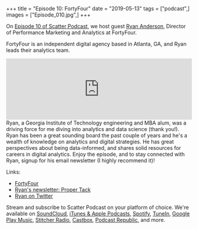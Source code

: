 +++
title = "Episode 10: FortyFour"
date = "2019-05-13"
tags = ["podcast",]
images = ["Episode_010.jpg",]
+++

On [Episode 10 of Scatter Podcast](https://soundcloud.com/scatterpodcast/episode-010), we host guest [Ryan Anderson](https://www.linkedin.com/in/theryananderson/), Director of Performance Marketing and Analytics at FortyFour.
<!--more-->
FortyFour is an independent digital agency based in Atlanta, GA, and Ryan leads their analytics team.

<iframe width="100%" height="166" scrolling="no" frameborder="no" allow="autoplay" src="https://w.soundcloud.com/player/?url=https%3A//api.soundcloud.com/tracks/619813683&color=%23941d5a&auto_play=false&hide_related=true&show_comments=false&show_user=true&show_reposts=false&show_teaser=false"></iframe>
Ryan, a Georgia Institute of Technology engineering and MBA alum, was a driving force for me diving into analytics and data science (thank you!). Ryan has been a great sounding board the past couple of years and he's a wealth of knowledge on analytics and digital strategies. He has great perspectives about being data-informed, and shares solid resources for careers in digital analytics. Enjoy the episode, and to stay connected with Ryan, signup for his email newsletter (I highly recommend it)!

Links:

* [FortyFour](https://fortyfour.com/)
* [Ryan's newsletter: Proper Tack](http://propertack.com/)
* [Ryan on Twitter](https://twitter.com/gtryan)

Stream and subscribe to Scatter Podcast on your platform of choice. We're available on [SoundCloud](https://soundcloud.com/scatterpodcast), [iTunes & Apple Podcasts](https://podcasts.apple.com/us/podcast/scatter-podcast/id1458544194), [Spotify](https://open.spotify.com/show/64UpJwByrdsrLSYObuEeHx?si=n_UlBzrYQv6ptBjeXfSOsw), [TuneIn](https://tunein.com/podcasts/Business--Economics-Podcasts/Scatter-Podcast-p1216105/), [Google Play Music](https://playmusic.app.goo.gl/?ibi=com.google.PlayMusic&isi=691797987&ius=googleplaymusic&apn=com.google.android.music&link=https://play.google.com/music/m/Iqayzaqkmvhu5op3yehzbj5bus4?t%3DScatter_Podcast%26pcampaignid%3DMKT-na-all-co-pr-mu-pod-16), [Stitcher Radio](https://www.stitcher.com/podcast/scatter-podcast/httpssoundcloudcomscatterpodcast), [Castbox](https://castbox.fm/channel/id2083174), [Podcast Republic](https://www.podcastrepublic.net/podcast/1458544194), and more.